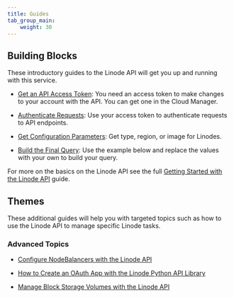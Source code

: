 ```yaml
---
title: Guides
tab_group_main:
    weight: 30
---
```


## Building Blocks

These introductory guides to the Linode API will get you up and running with this service.

- [Get an API Access Token](/docs/products/tools/linode-api/guides/get-access-token): You need an access token to make changes to your account with the API. You can get one in the Cloud Manager.

- [Authenticate Requests](/docs/products/tools/linode-api/guides/authenticate-requests): Use your access token to authenticate requests to API endpoints.

- [Get Configuration Parameters](/docs/products/tools/linode-api/guides/get-config-parameters): Get type, region, or image for Linodes.

- [Build the Final Query](/docs/products/tools/linode-api/guides/build-final-query): Use the example below and replace the values with your own to build your query.

For more on the basics on the Linode API see the full [Getting Started with the Linode API](/docs/platform/api/getting-started-with-the-linode-api/) guide.

## Themes

These additional guides will help you with targeted topics such as how to use the Linode API to manage specific Linode tasks.

### Advanced Topics

- [Configure NodeBalancers with the Linode API](/docs/platform/api/nodebalancers/)

- [How to Create an OAuth App with the Linode Python API Library](/docs/platform/api/how-to-create-an-oauth-app-with-the-linode-python-api-library/)

- [Manage Block Storage Volumes with the Linode API](/docs/platform/api/create-block-storage-volumes-with-the-linode-api/)
